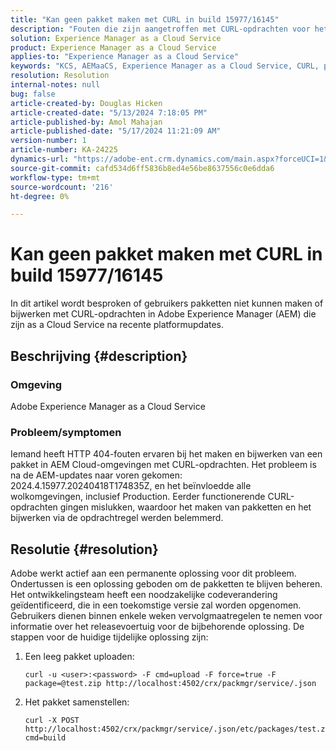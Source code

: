 ```yaml
---
title: "Kan geen pakket maken met CURL in build 15977/16145"
description: "Fouten die zijn aangetroffen met CURL-opdrachten voor het maken en bijwerken van pakketten in AEM Cloud-omgevingen na updates."
solution: Experience Manager as a Cloud Service
product: Experience Manager as a Cloud Service
applies-to: "Experience Manager as a Cloud Service"
keywords: "KCS, AEMaaCS, Experience Manager as a Cloud Service, CURL, package, error"
resolution: Resolution
internal-notes: null
bug: false
article-created-by: Douglas Hicken
article-created-date: "5/13/2024 7:18:05 PM"
article-published-by: Amol Mahajan
article-published-date: "5/17/2024 11:21:09 AM"
version-number: 1
article-number: KA-24225
dynamics-url: "https://adobe-ent.crm.dynamics.com/main.aspx?forceUCI=1&pagetype=entityrecord&etn=knowledgearticle&id=3d5e3c7f-5d11-ef11-9f89-000d3a345e57"
source-git-commit: cafd534d6ff5836b8ed4e56be8637556c0e6dda6
workflow-type: tm+mt
source-wordcount: '216'
ht-degree: 0%

---
```


# Kan geen pakket maken met CURL in build 15977/16145


In dit artikel wordt besproken of gebruikers pakketten niet kunnen maken of bijwerken met CURL-opdrachten in Adobe Experience Manager (AEM) die zijn as a Cloud Service na recente platformupdates.

## Beschrijving {#description}


### <b>Omgeving</b>

Adobe Experience Manager as a Cloud Service



### <b>Probleem/symptomen</b>

Iemand heeft HTTP 404-fouten ervaren bij het maken en bijwerken van een pakket in AEM Cloud-omgevingen met CURL-opdrachten. Het probleem is na de AEM-updates naar voren gekomen: 2024.4.15977.20240418T174835Z, en het beïnvloedde alle wolkomgevingen, inclusief Production. Eerder functionerende CURL-opdrachten gingen mislukken, waardoor het maken van pakketten en het bijwerken via de opdrachtregel werden belemmerd.


## Resolutie {#resolution}


Adobe werkt actief aan een permanente oplossing voor dit probleem. Ondertussen is een oplossing geboden om de pakketten te blijven beheren. Het ontwikkelingsteam heeft een noodzakelijke codeverandering geïdentificeerd, die in een toekomstige versie zal worden opgenomen. Gebruikers dienen binnen enkele weken vervolgmaatregelen te nemen voor informatie over het releasevoertuig voor de bijbehorende oplossing. De stappen voor de huidige tijdelijke oplossing zijn:

1. Een leeg pakket uploaden:




   ```
   curl -u <user>:<password> -F cmd=upload -F force=true -F package=@test.zip http://localhost:4502/crx/packmgr/service/.json
   ```


2. Het pakket samenstellen:




   ```
   curl -X POST http://localhost:4502/crx/packmgr/service/.json/etc/packages/test.zip?cmd=build    
   ```

